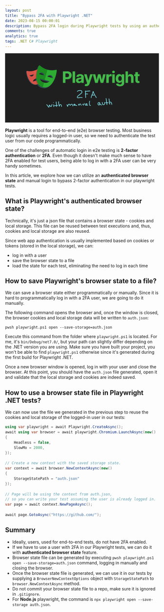 ```yaml
---
layout: post
title: "Bypass 2FA with Playwright .NET"
date: 2023-08-15 00:00:01
description: Bypass 2FA login during Playwright tests by using an authenticated browser state saved to a file.
comments: true
analytics: true
tags: .NET C# Playwright
---
```


<img src='/public/images/playwright/playwright2fa.png' alt="playwright with 2fa"/>

**Playwright** is a tool for end-to-end (e2e) browser testing. Most business logic usually requires a logged-in user, so we need to authenticate the test user from our code programmatically.

One of the challenges of automatic login in e2e testing is **2-factor authentication** or **2FA**. Even though it doesn't make much sense to have 2FA enabled for test users, being able to log in with a 2FA user can be very handy sometimes.

In this article, we explore how we can utilize an **authenticated browser state** and manual login to bypass 2-factor authentication in our playwright tests.
<br>

## What is Playwright's authenticated browser state?

Technically, it's just a json file that contains a browser state - cookies and local storage. 
This file can be reused between test executions and, thus, cookies and local storage are also reused.

Since web app authentication is usually implemented based on cookies or tokens (stored in the local storage), we can:

- log in with a user
- save the browser state to a file
- load the state for each test, eliminating the need to log in each time

## How to save Playwright's browser state to a file?
                                                 
We can save a browser state either programmatically or manually. Since it is hard to programmatically log in with a 2FA user, we are going to do it manually.

The following command opens the browser and, once the window is closed, the browser cookies and local storage data will be written to `auth.json`:

```console
pwsh playwright.ps1 open --save-storage=auth.json
```

Execute this command from the folder where `playwright.ps1` is located. For me, it's `bin/Debug/net7.0/`, but your path can slightly differ depending on the .NET version you are using. Make sure you have built your project, you won't be able to find `playwright.ps1` otherwise since it's generated during the first build for Playwright .NET.

Once a new browser window is opened, log in with your user and close the browser. At this point, you should have the `auth.json` file generated, open it and validate that the local storage and cookies are indeed saved.

## How to use a browser state file in Playwright .NET tests?

We can now use the file we generated in the previous step to reuse the cookies and local storage of the logged-in user in our tests:

```csharp
using var playwright = await Playwright.CreateAsync();
await using var browser = await playwright.Chromium.LaunchAsync(new()
{
    Headless = false,
    SlowMo = 2000,
});

// Create a new context with the saved storage state.
var context = await browser.NewContextAsync(new()
{
    StorageStatePath = "auth.json"
});

// Page will be using the context from auth.json,
// so you can write your test assuming the user is already logged in.
var page = await context.NewPageAsync();

await page.GotoAsync("https://github.com/");
```

## Summary

- Ideally, users, used for end-to-end tests, do not have 2FA enabled.
- If we have to use a user with 2FA in our Playwright tests, we can do it with **authenticated browser state** feature.
- Browser state file can be generated by executing `pwsh playwright.ps1 open --save-storage=auth.json` command, logging in manually and closing the browser.
- Once the browser state file is generated, we can use it in our tests by supplying a `BrowserNewContextOptions` object with `StorageStatePath` to `browser.NewContextAsync` method.
- Do not commit your browser state file to a repo, make sure it is ignored in `.gitignore`.
- For **Node.js** playwright, the command is `npx playwright open --save-storage auth.json`.




